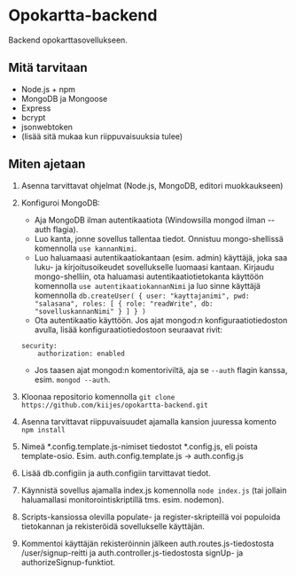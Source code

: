 # Opokartta-backend

Backend opokarttasovellukseen.

## Mitä tarvitaan

- Node.js + npm
- MongoDB ja Mongoose
- Express
- bcrypt
- jsonwebtoken
- (lisää sitä mukaa kun riippuvaisuuksia tulee)

## Miten ajetaan

1. Asenna tarvittavat ohjelmat (Node.js, MongoDB, editori muokkaukseen)
2. Konfiguroi MongoDB:
    - Aja MongoDB ilman autentikaatiota (Windowsilla mongod ilman --auth flagia).
    - Luo kanta, jonne sovellus tallentaa tiedot. Onnistuu mongo-shellissä komennolla `use kannanNimi`.
    - Luo haluamaasi autentikaatiokantaan (esim. admin) käyttäjä, joka saa luku- ja kirjoitusoikeudet sovellukselle luomaasi kantaan. Kirjaudu mongo-shelliin, ota haluamasi autentikaatiotietokanta käyttöön komennolla `use autentikaatiokannanNimi` ja luo sinne käyttäjä komennolla
    `db.createUser( { user: "kayttajanimi", pwd: "salasana", roles: [ { role: "readWrite", db: "sovelluskannanNimi" } ] } )`
    - Ota autentikaatio käyttöön. Jos ajat mongod:n konfiguraatiotiedoston avulla, lisää konfiguraatiotiedostoon seuraavat rivit:
    ```
    security:
        authorization: enabled
    ```
    - Jos taasen ajat mongod:n komentoriviltä, aja se `--auth` flagin kanssa, esim. `mongod --auth`.

3. Kloonaa repositorio komennolla `git clone https://github.com/kiijes/opokartta-backend.git`
4. Asenna tarvittavat riippuvaisuudet ajamalla kansion juuressa komento `npm install`
5. Nimeä *.config.template.js-nimiset tiedostot *.config.js, eli poista template-osio. Esim. auth.config.template.js -> auth.config.js
6. Lisää db.configiin ja auth.configiin tarvittavat tiedot.
7. Käynnistä sovellus ajamalla index.js komennolla `node index.js` (tai jollain haluamallasi monitorointiskriptillä tms. esim. nodemon).
8. Scripts-kansiossa olevilla populate- ja register-skripteillä voi populoida tietokannan ja rekisteröidä sovellukselle käyttäjän.
9. Kommentoi käyttäjän rekisteröinnin jälkeen auth.routes.js-tiedostosta /user/signup-reitti ja auth.controller.js-tiedostosta signUp- ja authorizeSignup-funktiot.